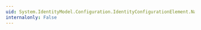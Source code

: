 ```yaml
---
uid: System.IdentityModel.Configuration.IdentityConfigurationElement.Name
internalonly: False
---
```

